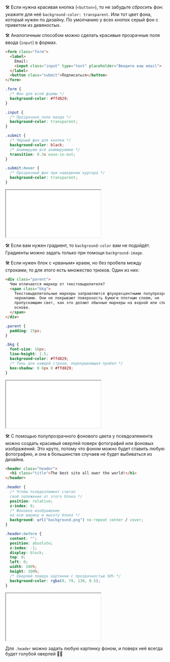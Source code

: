 🛠 Если нужна красивая кнопка (`<button>`), то не забудьте _сбросить_ фон: укажите для неё `background-color: transparent`. Или тот цвет фона, который нужен по дизайну. По умолчанию у всех кнопок серый фон с приветом из девяностых.

🛠 Аналогичным способом можно сделать красивые прозрачные поля ввода (`input`) в формах.

```html
<form class="form">
  <label>
    Email:
    <input class="input" type="text" placeholder="Введите ваш email">
  </label>
  <button class="submit">Подписаться</button>
</form>
```

```css
.form {
  /* Фон для всей формы */
  background-color: #ffd829;
}

.input {
  /* Прозрачное поле ввода */
  background-color: transparent;
}

.submit {
  /* Чёрный фон для кнопки */
  background-color: black;
  /* Анимируем всё анимируемое */
  transition: 0.3s ease-in-out;
}

.submit:hover {
  /* Прозрачный фон при наведении курсора */
  background-color: transparent;
}
```

<iframe title="Форма — background-color — Дока" src="../demos/form/"></iframe>

🛠 Если вам нужен градиент, то `background-color` вам не подойдёт. Градиенты можно задать только при помощи `background-image`.

🛠 Если нужен блок с «рваным» краем, но без пробела между строками, то для этого есть множество трюков. Один из них:

```html
<div class="parent">
  Чем отличается маркер от текстовыделителя?
  <span class="bkg">
    Текстовыделительные маркеры заправляются флуоресцентными полупрозрачными
    чернилами. Они не покрывают поверхность бумаги плотным слоем, не
    пропускающим свет, как это делают обычные маркеры на водной или спиртовой
    основе.
  </span>
</div>
```

```css
.parent {
  padding: 25px;
}

.bkg {
  font-size: 16px;
  line-height: 1.5;
  background-color: #ffd829;
  /* Тень для каждой строки, перекрывающая пробел */
  box-shadow: 0 6px 0 #ffd829;
}
```

<iframe title="Блок с рваным краем, но без пробела — background-color — Дока" src="../demos/shadow/"></iframe>

🛠 С помощью полупрозрачного фонового цвета у псевдоэлемента можно создать красивый оверлей поверх фотографий или фоновых изображений. Это круто, потому что фоном можно будет ставить любую фотографию, и она в большинстве случаев не будет выбиваться из дизайна.

```html
<header class="header">
  <h1 class="title">The best site all ower the world!</h1>
</header>
```

```css
.header {
  /* Чтобы псевдоэлемент считал
  своё положение от этого блока */
  position: relative;
  z-index: 0;
  /* Фоновое изображение
  на всю ширину и высоту блока */
  background: url("background.png") no-repeat center / cover;
}

.header:before {
  content: "";
  position: absolute;
  z-index: -1;
  display: block;
  top: 0;
  left: 0;
  width: 100%;
  height: 100%;
  /* Оверлей поверх картинки с прозрачностью 50% */
  background-color: rgba(0, 79, 130, 0.5);
}
```

<iframe title="Цветная вуаль поверх блока — background-color — Дока" src="../demos/veil/"></iframe>

Для `.header` можно задать любую картинку фоном, и поверх неё всегда будет голубой оверлей 💁‍♀️
